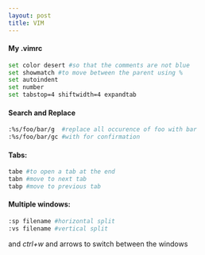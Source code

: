 ```yaml
---
layout: post
title: VIM
---
```


#### My .vimrc

```sh
set color desert #so that the comments are not blue
set showmatch #to move between the parent using %
set autoindent
set number
set tabstop=4 shiftwidth=4 expandtab
```

#### Search and Replace 
```sh
:%s/foo/bar/g  #replace all occurence of foo with bar
:%s/foo/bar/gc #with for confirmation
```

#### Tabs:
```sh
tabe #to open a tab at the end
tabn #move to next tab
tabp #move to previous tab
```

#### Multiple windows:
```sh
:sp filename #horizontal split 
:vs filename #vertical split
```

and _ctrl+w_ and arrows to switch between the windows
